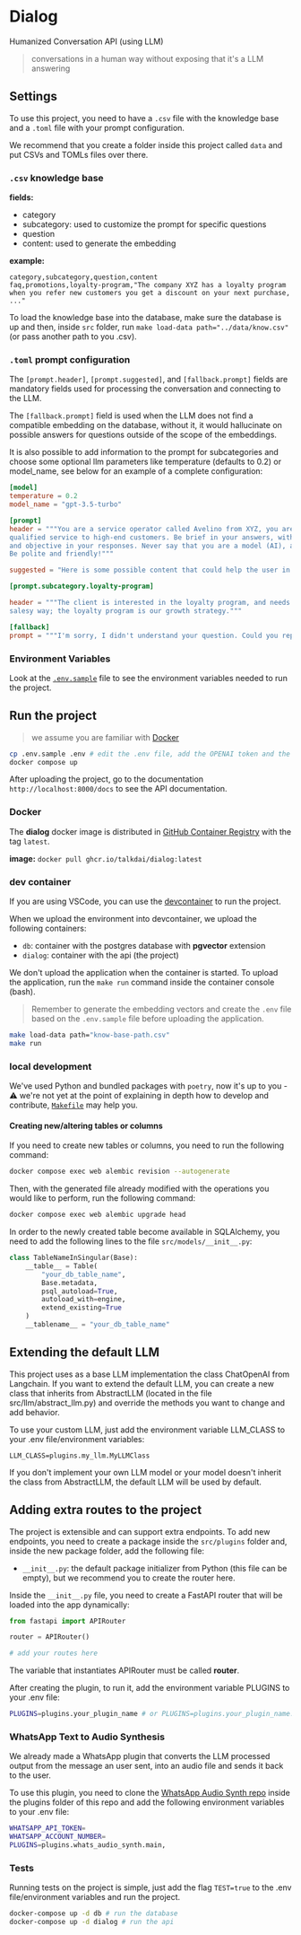 # Dialog

Humanized Conversation API (using LLM)

> conversations in a human way without exposing that it's a LLM answering

## Settings

To use this project, you need to have a `.csv` file with the knowledge base and a `.toml` file with your prompt configuration.

We recommend that you create a folder inside this project called `data` and put CSVs and TOMLs files over there.

### `.csv` knowledge base

**fields:**

- category
- subcategory: used to customize the prompt for specific questions
- question
- content: used to generate the embedding

**example:**

```csv
category,subcategory,question,content
faq,promotions,loyalty-program,"The company XYZ has a loyalty program when you refer new customers you get a discount on your next purchase, ..."
```

To load the knowledge base into the database, make sure the database is up and then, inside `src` folder, run `make load-data path="../data/know.csv"` (or pass another path to you .csv).

### `.toml` prompt configuration

The `[prompt.header]`, `[prompt.suggested]`, and `[fallback.prompt]` fields are mandatory fields used for processing the conversation and connecting to the LLM.

The `[fallback.prompt]` field is used when the LLM does not find a compatible embedding on the database, without it, it would hallucinate on possible answers for questions outside of the scope of the embeddings.

It is also possible to add information to the prompt for subcategories and choose some optional llm parameters like temperature (defaults to 0.2) or model_name, see below for an example of a complete configuration:

```toml
[model]
temperature = 0.2
model_name = "gpt-3.5-turbo"

[prompt]
header = """You are a service operator called Avelino from XYZ, you are an expert in providing
qualified service to high-end customers. Be brief in your answers, without being long-winded
and objective in your responses. Never say that you are a model (AI), always answer as Avelino.
Be polite and friendly!"""

suggested = "Here is some possible content that could help the user in a better way."

[prompt.subcategory.loyalty-program]

header = """The client is interested in the loyalty program, and needs to be responded to in a
salesy way; the loyalty program is our growth strategy."""

[fallback]
prompt = """I'm sorry, I didn't understand your question. Could you rephrase it?"""
```

### Environment Variables

Look at the [`.env.sample`](.env.sample) file to see the environment variables needed to run the project.

## Run the project

> we assume you are familiar with [Docker](https://www.docker.com/)

```bash
cp .env.sample .env # edit the .env file, add the OPENAI token and the path to the .csv and .toml files
docker compose up
```

After uploading the project, go to the documentation `http://localhost:8000/docs` to see the API documentation.

### Docker

The **dialog** docker image is distributed in [GitHub Container Registry](https://github.com/orgs/talkdai/packages/container/package/dialog) with the tag `latest`.

**image:** `docker pull ghcr.io/talkdai/dialog:latest`

### dev container

If you are using VSCode, you can use the [devcontainer](.devcontainer) to run the project.

When we upload the environment into devcontainer, we upload the following containers:

* `db`: container with the postgres database with **pgvector** extension
* `dialog`: container with the api (the project)

We don't upload the application when the container is started. To upload the application, run the `make run` command inside the container console (bash).

> Remember to generate the embedding vectors and create the `.env` file based on the `.env.sample` file before uploading the application.

```sh
make load-data path="know-base-path.csv"
make run
```

### local development

We've used Python and bundled packages with `poetry`, now it's up to you - ⚠️ we're not yet at the point of explaining in depth how to develop and contribute, [`Makefile`](Makefile) may help you.

#### Creating new/altering tables or columns

If you need to create new tables or columns, you need to run the following command:

```bash
docker compose exec web alembic revision --autogenerate
```

Then, with the generated file already modified with the operations you would like to perform, run the following command:

```bash
docker compose exec web alembic upgrade head
```

In order to the newly created table become available in SQLAlchemy, you need to add the following lines to the file `src/models/__init__.py`:

```python
class TableNameInSingular(Base):
    __table__ = Table(
        "your_db_table_name",
        Base.metadata,
        psql_autoload=True,
        autoload_with=engine,
        extend_existing=True
    )
    __tablename__ = "your_db_table_name"
```

## Extending the default LLM

This project uses as a base LLM implementation the class ChatOpenAI from Langchain. If you want to extend the default LLM, you can create a new class that inherits from AbstractLLM (located in the file src/llm/abstract_llm.py) and override the methods you want to change and add behavior.

To use your custom LLM, just add the environment variable LLM_CLASS to your .env file/environment variables:

```
LLM_CLASS=plugins.my_llm.MyLLMClass
```

If you don't implement your own LLM model or your model doesn't inherit the class from AbstractLLM, the default LLM will be used by default.

## Adding extra routes to the project

The project is extensible and can support extra endpoints. To add new endpoints, you need to create a package inside the `src/plugins` folder and, inside the new package folder, add the following file:

- `__init__.py`: the default package initializer from Python (this file can be empty), but we recommend you to create the router here.

Inside the `__init__.py` file, you need to create a FastAPI router that will be loaded into the app dynamically:

```python
from fastapi import APIRouter

router = APIRouter()

# add your routes here
```

The variable that instantiates APIRouter must be called **router**.

After creating the plugin, to run it, add the environment variable PLUGINS to your .env file:

```bash
PLUGINS=plugins.your_plugin_name # or PLUGINS=plugins.your_plugin_name.file_name if there is another file to be used as entrypoint
```

### WhatsApp Text to Audio Synthesis

We already made a WhatsApp plugin that converts the LLM processed output from the message an user sent, into an audio file and sends it back to the user.

To use this plugin, you need to clone the [WhatsApp Audio Synth repo](https://github.com/talkdai/whats_audio_synth) inside the plugins folder of this repo and add the following environment variables to your .env file:

```bash
WHATSAPP_API_TOKEN=
WHATSAPP_ACCOUNT_NUMBER=
PLUGINS=plugins.whats_audio_synth.main,
```

### Tests

Running tests on the project is simple, just add the flag `TEST=true` to the .env file/environment variables and run the project.

```bash
docker-compose up -d db # run the database
docker-compose up -d dialog # run the api
```